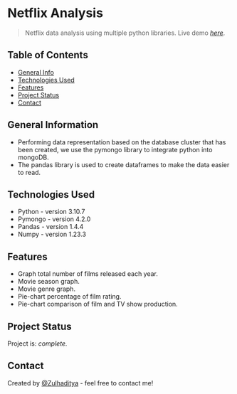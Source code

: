 # Netflix Analysis
> Netflix data analysis using multiple python libraries.
> Live demo [_here_](https://drive.google.com/file/d/1k_do85xpH2bqzt2fJz7LQGeW6TtwJpmk/view?usp=sharing).

## Table of Contents
* [General Info](#general-information)
* [Technologies Used](#technologies-used)
* [Features](#features)
* [Project Status](#project-status)
* [Contact](#contact)

## General Information
- Performing data representation based on the database cluster that has been created, we use the pymongo library to integrate python into mongoDB.
- The pandas library is used to create dataframes to make the data easier to read.

## Technologies Used
- Python - version 3.10.7
- Pymongo - version 4.2.0
- Pandas - version 1.4.4
- Numpy - version 1.23.3

## Features
- Graph total number of films released each year.
- Movie season graph.
- Movie genre graph.
- Pie-chart percentage of film rating.
- Pie-chart comparison of film and TV show production.

## Project Status
Project is: _complete._ <!-- / _complete_ / _no longer being worked on_. reason ? -->

## Contact

Created by [@Zulhaditya](https://zulhaditya.vercel.app) - feel free to contact me!
